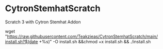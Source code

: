 # CytronStemhatScratch
Scratch 3 with Cytron Stemhat Addon


wget "https://raw.githubusercontent.com/Teakzieas/CytronStemhatScratch/main/install.sh?$(date +%s)" -O install.sh &&chmod +x install.sh && ./install.sh